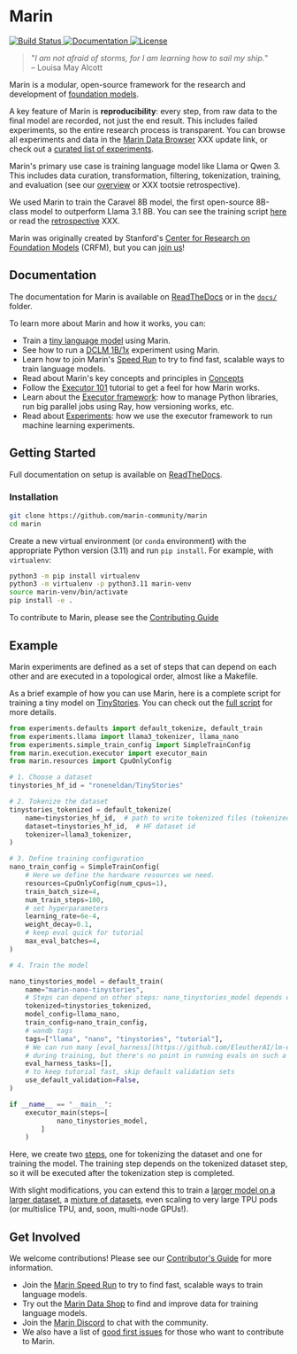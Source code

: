 # Marin

<a href="https://github.com/marin-community/marin/actions?query=branch%3Amain++">
    <img alt="Build Status" src="https://img.shields.io/github/actions/workflow/status/marin-community/marin/run_tests.yaml?branch=main">
</a>
<a href="https://marin.readthedocs.io/en/latest/?badge=latest">
    <img alt="Documentation" src="https://readthedocs.org/projects/marin/badge/?version=latest">
</a>
<a href="">
    <img alt="License" src="https://img.shields.io/github/license/marin-community/marin?color=blue" />
</a>

<!--marin-intro-start-->

> "*I am not afraid of storms, for I am learning how to sail my ship.*"<br/>
> – Louisa May Alcott

Marin is a modular, open-source framework for the research and development of [foundation models](https://en.wikipedia.org/wiki/Foundation_model).

A key feature of Marin is **reproducibility**: every step, from raw data to the final model are recorded, not just the end result.
This includes failed experiments, so the entire research process is transparent.
You can browse all experiments and data in the [Marin Data Browser](https://crfm.stanford.edu/marin/data_browser/) XXX update link,
or check out a [curated list of experiments](docs/reports/index.md).

Marin's primary use case is training language model like Llama or Qwen 3.
This includes data curation, transformation, filtering, tokenization,
training, and evaluation (see our [overview](docs/lm/overview.md) or XXX tootsie retrospective).

We used Marin to train the Caravel 8B model, the first open-source 8B-class model to outperform Llama 3.1 8B.
You can see the training script [here](https://github.com/marin-community/marin/blob/main/experiments/tootsie/exp600_tootsie.py) or read the [retrospective](docs/lm/tootsie-retrospective.md) XXX.

Marin was originally created by Stanford's [Center for Research on Foundation Models](https://crfm.stanford.edu/) (CRFM),
but you can [join us](#get-involved)!

<!--marin-intro-end-->

## Documentation

The documentation for Marin is available on [ReadTheDocs](https://marin.readthedocs.io/en/latest/) or in the [`docs/`](docs/) folder.

<!--marin-first-steps-start-->

To learn more about Marin and how it works, you can:

- Train a [tiny language model](docs/tutorials/first-experiment.md) using Marin.
- See how to run a [DCLM 1B/1x](docs/how-to-guides/train-an-lm.md) experiment using Marin.
- Learn how to join Marin's [Speed Run](docs/how-to-guides/submitting-speedrun.md) to try to find fast, scalable ways to train language models.
- Read about Marin's key concepts and principles in [Concepts](docs/explanation/concepts.md)
- Follow the [Executor 101](docs/tutorials/executor-101) tutorial to get a feel for how Marin works.
- Learn about the [Executor framework](docs/explanation/executor.md): how to manage Python libraries, run big parallel jobs using Ray, how versioning works, etc.
- Read about [Experiments](docs/explanation/experiments.md): how we use the executor framework to run machine learning experiments.

<!--marin-first-steps-end-->

## Getting Started

Full documentation on setup is available on [ReadTheDocs](https://marin.readthedocs.io/en/latest/tutorials/getting-started/).

### Installation

```bash
git clone https://github.com/marin-community/marin
cd marin
```

Create a new virtual environment (or `conda` environment)
with the appropriate Python version (3.11) and run `pip install`. For example, with `virtualenv`:

```bash
python3 -m pip install virtualenv
python3 -m virtualenv -p python3.11 marin-venv
source marin-venv/bin/activate
pip install -e .
```

To contribute to Marin, please see the [Contributing Guide](docs/dev-guide/contributing.md)

## Example

Marin experiments are defined as a set of steps that can depend on each other and are executed in a topological order,
almost like a Makefile.

As a brief example of how you can use Marin, here is a complete script for training a tiny model on [TinyStories](https://huggingface.co/datasets/roneneldan/TinyStories).
You can check out the [full script](https://github.com/marin-community/marin/blob/main/experiments/tutorial/train_tiny_model_cpu.py) for more details.

<!--marin-example-start-->

```python
from experiments.defaults import default_tokenize, default_train
from experiments.llama import llama3_tokenizer, llama_nano
from experiments.simple_train_config import SimpleTrainConfig
from marin.execution.executor import executor_main
from marin.resources import CpuOnlyConfig

# 1. Choose a dataset
tinystories_hf_id = "roneneldan/TinyStories"

# 2. Tokenize the dataset
tinystories_tokenized = default_tokenize(
    name=tinystories_hf_id,  # path to write tokenized files (tokenized/ will be prepended)
    dataset=tinystories_hf_id,  # HF dataset id
    tokenizer=llama3_tokenizer,
)

# 3. Define training configuration
nano_train_config = SimpleTrainConfig(
    # Here we define the hardware resources we need.
    resources=CpuOnlyConfig(num_cpus=1),
    train_batch_size=4,
    num_train_steps=100,
    # set hyperparameters
    learning_rate=6e-4,
    weight_decay=0.1,
    # keep eval quick for tutorial
    max_eval_batches=4,
)

# 4. Train the model

nano_tinystories_model = default_train(
    name="marin-nano-tinystories",
    # Steps can depend on other steps: nano_tinystories_model depends on tinystories_tokenized
    tokenized=tinystories_tokenized,
    model_config=llama_nano,
    train_config=nano_train_config,
    # wandb tags
    tags=["llama", "nano", "tinystories", "tutorial"],
    # We can run many [eval_harness](https://github.com/EleutherAI/lm-evaluation-harness) tasks in the loop
    # during training, but there's no point in running evals on such a tiny model
    eval_harness_tasks=[],
    # to keep tutorial fast, skip default validation sets
    use_default_validation=False,
)

if __name__ == "__main__":
    executor_main(steps=[
            nano_tinystories_model,
        ]
    )
```

Here, we create two [steps](docs/explanation/executor.md#steps), one for tokenizing the dataset and one for training the model.
The training step depends on the tokenized dataset step, so it will be executed after the tokenization step is completed.

<!--marin-example-end-->

With slight modifications, you can extend this to train a [larger model on a larger dataset](docs/how-to-guides/train-an-lm.md),
a [mixture of datasets](docs/how-to-guides/train-an-lm.md#mixture-of-sources), even scaling to very large TPU pods
(or multislice TPU, and, soon, multi-node GPUs!).


## Get Involved

We welcome contributions! Please see our [Contributor's Guide](docs/dev-guide/contributing.md) for more information.

<!--marin-get-involved-start-->

- Join the [Marin Speed Run](https://marin.community/speedrun/) to try to find fast, scalable ways to train language models.
- Try out the [Marin Data Shop](XXX) to find and improve data for training language models.
- Join the [Marin Discord](https://discord.gg/J9CTk7pqcM) to chat with the community.
- We also have a list of [good first issues](https://github.com/marin-community/marin/issues?q=is%3Aissue+is%3Aopen+label%3A%22good+first+issue%22) for those who want to contribute to Marin.

<!--marin-get-involved-end-->
